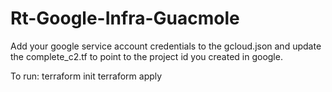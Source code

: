 # Rt-Google-Infra-Guacmole

Add your google service account credentials to the gcloud.json and update the complete_c2.tf to point to the project id you created in google.

To run:
terraform init
terraform apply

